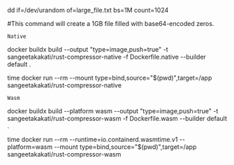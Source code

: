 
dd if=/dev/urandom of=large_file.txt bs=1M count=1024

#This command will create a 1GB file filled with base64-encoded zeros. 

```Native```

docker buildx build --output "type=image,push=true" -t sangeetakakati/rust-compressor-native -f Dockerfile.native --builder default .

time docker run --rm --mount type=bind,source="$(pwd)",target=/app sangeetakakati/rust-compressor-native

```Wasm```

docker buildx build --platform wasm --output "type=image,push=true" -t sangeetakakati/rust-compressor-wasm -f Dockerfile.wasm --builder default .

time docker run --rm --runtime=io.containerd.wasmtime.v1 --platform=wasm --mount type=bind,source="$(pwd)",target=/app sangeetakakati/rust-compressor-wasm



